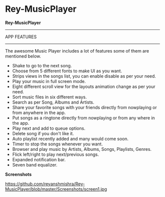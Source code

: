 # Rey-MusicPlayer
<b>Rey-MusicPlayer</b>


******************************
APP FEATURES
******************************

The awesome Music Player includes a lot of features some of them are mentioned below.

- Shake to go to the next song.
- Choose from 5 different fonts to make UI as you want.
- Strips views in the songs list, you can enable disable as per your need.
- Play your music in full screen mode.
- Eight different scroll view for the layouts animation change as per your need.
- Sort music files in six different ways.
- Search as per Song, Albums and Artists.
- Share your favorite songs with your friends directly from nowplaying or from anywhere in the app.
- Put songs as a ringtone directly from nowplaying or from any where in the app.
- Play next and add to queue options.
- Delete song if you don't like it.
- Auto playlist recently added and many would come soon.
- Timer to stop the songs whenever you want.
- Browser and play music by Artists, Albums, Songs, Playlists, Genres.
- Flick left/right to play next/previous songs.
- Expanded notification bar.
- Seven band equalizer.

<b>Screenshots</b>

https://github.com/reyanshmishra/Rey-MusicPlayer/blob/master/Screenshots/screen1.jpg
